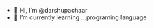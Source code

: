 - 👋 Hi, I’m @darshupachaar
- 🌱 I’m currently learning ...programing language


<!---
darshupachaar/darshupachaar is a ✨ special ✨ repository because its `README.md` (this file) appears on your GitHub profile.
You can click the Preview link to take a look at your changes.
--->
